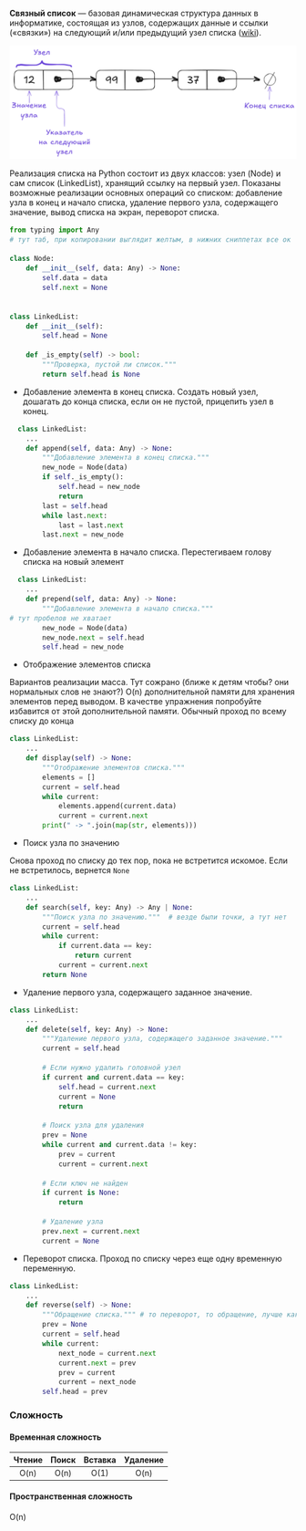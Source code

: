 **Связный список** — базовая динамическая структура данных в информатике, состоящая из узлов, содержащих данные и ссылки («связки») на следующий и/или предыдущий узел списка ([wiki](https://ru.wikipedia.org/wiki/%D0%A1%D0%B2%D1%8F%D0%B7%D0%BD%D1%8B%D0%B9_%D1%81%D0%BF%D0%B8%D1%81%D0%BE%D0%BA)).

![Связный список](static/linked_list.png)

Реализация списка на Python состоит из двух классов: узел (Node) и сам список (LinkedList), хранящий ссылку на первый узел. Показаны возможные реализации основных операций со списком: добавление узла в конец и начало списка, удаление первого узла, содержащего значение, вывод списка на экран, переворот списка.

```python
from typing import Any
# тут таб, при копировании выглядит желтым, в нижних сниппетах все ок

class Node:
	def __init__(self, data: Any) -> None:
		self.data = data
		self.next = None


class LinkedList:
	def __init__(self):
		self.head = None
	
	def _is_empty(self) -> bool:
		"""Проверка, пустой ли список."""
		return self.head is None
```

- Добавление элемента в конец списка. Создать новый узел, дошагать до конца списка, если он не пустой, прицепить узел в конец.

```python
  class LinkedList:
	...  
    def append(self, data: Any) -> None:
        """Добавление элемента в конец списка."""
        new_node = Node(data)
        if self._is_empty():
            self.head = new_node
            return
        last = self.head
        while last.next:
            last = last.next
        last.next = new_node
```

- Добавление элемента в начало списка. Перестегиваем голову списка на новый элемент

```python
  class LinkedList:
	...  
	def prepend(self, data: Any) -> None:
        """Добавление элемента в начало списка."""
# тут пробелов не хватает
        new_node = Node(data)
        new_node.next = self.head
        self.head = new_node
```

- Отображение элементов списка

Вариантов реализации масса. Тут сожрано (ближе к детям чтобы? они нормальных слов не знают?) O(n) дополнительной памяти для хранения элементов перед выводом. В качестве упражнения попробуйте избавится от этой дополнительной памяти. Обычный проход по всему списку до конца
```python
class LinkedList:
	...
    def display(self) -> None:
        """Отображение элементов списка."""
        elements = []
        current = self.head
        while current:
            elements.append(current.data)
            current = current.next
        print(" -> ".join(map(str, elements)))
```

- Поиск узла по значению

Снова проход по списку до тех пор, пока не встретится искомое. Если не встретилось, вернется `None`
```python
class LinkedList:
	...
    def search(self, key: Any) -> Any | None:
        """Поиск узла по значению."""  # везде были точки, а тут нет
        current = self.head
        while current:
            if current.data == key:
                return current
            current = current.next
        return None
```

- Удаление первого узла, содержащего заданное значение.

```python
class LinkedList:
	...
    def delete(self, key: Any) -> None:
        """Удаление первого узла, содержащего заданное значение."""
        current = self.head

        # Если нужно удалить головной узел
        if current and current.data == key:
            self.head = current.next
            current = None
            return

        # Поиск узла для удаления
        prev = None
        while current and current.data != key:
            prev = current
            current = current.next

        # Если ключ не найден
        if current is None:
            return

        # Удаление узла
        prev.next = current.next
        current = None
```

- Переворот списка. Проход по списку через еще одну временную переменную.

```python
class LinkedList:
	...
    def reverse(self) -> None:
        """Обращение списка.""" # то переворот, то обращение, лучше как-то одно слово я бы Разворот выбрала
        prev = None
        current = self.head
        while current:
            next_node = current.next
            current.next = prev
            prev = current
            current = next_node
        self.head = prev
```

### Сложность
#### Временная сложность

| Чтение | Поиск | Вставка | Удаление |
| :----: | :---: | :-----: | :------: |
|  O(n)  | O(n)  |  O(1)   |   O(n)   |
#### Пространственная сложность
O(n)
